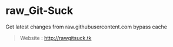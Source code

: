 # raw_Git-Suck
Get latest changes from raw.githubusercontent.com bypass cache

> Website : http://rawgitsuck.tk


